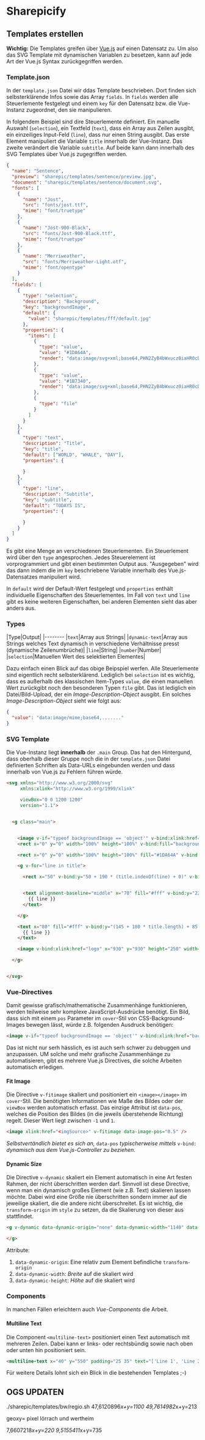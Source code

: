 # Sharepicify

## Templates erstellen

**Wichtig:** Die Templates greifen über [Vue.js](https://vuejs.org) auf einen Datensatz zu. Um also das SVG Template mit dynamischen Variablen zu besetzen, kann auf jede Art der Vue.js Syntax zurückgegriffen werden.

### Template.json

In der `template.json` Datei wir ddas Template beschrieben. Dort finden sich selbsterklärende Infos sowie das Array `fields`.
In `fields` werden alle Steuerlemente festgelegt und einem `key` für den Datensatz bzw. die Vue-Instanz zugeordnet, den sie manipulieren.

In folgendem Beispiel sind dire Steuerlemente definiert. Ein manuelle Auswahl (`selection`), ein Textfeld (`text`), dass ein Array aus Zeilen ausgibt, ein einzeiliges Input-Feld (`line`), dass nur einen String ausgibt. Das erste Element manipuliert die Variable `title` innerhalb der Vue-Instanz. Das zweite verändert die Variable `subtitle`. Auf beide kann dann innerhalb des SVG Templates über Vue.js zugegriffen werden.

```json
{
  "name": "Sentence",
  "preview": "sharepic/templates/sentence/preview.jpg",
  "document": "sharepic/templates/sentence/document.svg",
  "fonts": [
    {
      "name": "Jost",
      "src": "fonts/jost.ttf",
      "mime": "font/truetype"
    },
    {
      "name": "Jost-900-Black",
      "src": "fonts/Jost-900-Black.ttf",
      "mime": "font/truetype"
    },
    {
      "name": "Merriweather",
      "src": "fonts/Merriweather-Light.otf",
      "mime": "font/opentype"
    }
  ],
  "fields": [
    {
      "type": "selection",
      "description": "Background",
      "key": "backgroundImage",
      "default": {
        "value": "sharepic/templates/fff/default.jpg"
      },
      "properties": {
        "items": [
          {
            "type": "value",
            "value": "#1DA64A",
            "render": "data:image/svg+xml;base64,PHN2ZyB4bWxucz0iaHR0cDovL3d3dy53My5vcmcvMjAwMC9zdmciIHdpZHRoPSIxMDAlIiBoZWlnaHQ9IjEwMCUiPjxyZWN0IHg9IjAiIHk9IjAiIHdpZHRoPSIxMDAlIiBoZWlnaHQ9IjEwMCUiIGZpbGw9IiMxREE2NEEiLz48L3N2Zz4="
          },
          {
            "type": "value",
            "value": "#1B7340",
            "render": "data:image/svg+xml;base64,PHN2ZyB4bWxucz0iaHR0cDovL3d3dy53My5vcmcvMjAwMC9zdmciIHdpZHRoPSIxMDAlIiBoZWlnaHQ9IjEwMCUiPjxyZWN0IHg9IjAiIHk9IjAiIHdpZHRoPSIxMDAlIiBoZWlnaHQ9IjEwMCUiIGZpbGw9IiMxQjczNDAiLz48L3N2Zz4="
          },
          {
            "type": "file"
          }
        ]
      }
    },
    {
      "type": "text",
      "description": "Title",
      "key": "title",
      "default": ["WORLD", "WHALE", "DAY"],
      "properties": {

      }
    },
    {
      "type": "line",
      "description": "Subtitle",
      "key": "subtitle",
      "default": "TODAYS IS",
      "properties": {

      }
    }
  ]
}
```

Es gibt eine Menge an verschiedenen Steuerlementen. Ein Steuerlement wird über den `type` angesprochen. Jedes Steuerelement ist vorprogrammiert und gibt einen bestimmten Output aus. "Ausgegeben" wird das dann indem die im `key` beschriebene Variable innerhalb des Vue.js-Datensatzes manipuliert wird.

In `default` wird der Default-Wert festgelegt und `properties` enthält individuelle Eigenschaften des Steuerlementes. Im Fall von `text` und `line` gibt es keine weiteren Eigenschaften, bei anderen Elementen sieht das aber anders aus.

### Types

|Type|Output|
|--------
|`text`|Array aus Strings|
|`dynamic-text`|Array aus Strings welches Text dynamisch in verschiedene Verhältnisse presst (dynamische Zeilenumbrüche)|
|`line`|String|
|`number`|Number|
|`selection`|Manuellen Wert des selektierten Elementes|

Dazu einfach einen Blick auf das obige Beipspiel werfen. Alle Steuerlemente sind eigentlich recht selbsterklärend. Lediglich bei `selection` ist es wichtig, dass es außerhalb des klassischen Item-Types `value`, die einen manuellen Wert zurückgibt noch den besonderen Typen `file` gibt. Das ist lediglich ein Datei/Bild-Upload, der ein *Image-Description-Object* ausgibt. Ein solches *Image-Description-Object* sieht wie folgt aus:

```json
{
  "value": "data:image/mime;base64,......."
}
```

### SVG Template

Die Vue-Instanz liegt **innerhalb** der `.main` Group. Das hat den Hintergund, dass oberhalb dieser Gruppe noch die in der `template.json` Datei definierten Schriften als Data-URLs eingebunden werden und dass innerhalb von Vue.js zu Fehlern führen würde.

```html
<svg xmlns="http://www.w3.org/2000/svg"
     xmlns:xlink="http://www.w3.org/1999/xlink"

     viewBox="0 0 1200 1200"
     version="1.1">


  <g class="main">


    <image v-if="typeof backgroundImage == 'object'" v-bind:xlink:href="backgroundImage.value" v-bind:x="(backgroundImage.info.ratio >= 1 ? -((backgroundImage.info.ratio - 1) * pos) : 0) + '%'" v-bind:y="(backgroundImage.info.ratio < 1 ? -(((1 / backgroundImage.info.ratio) - 1) * pos) : 0) + '%'" v-bind:height="(backgroundImage.info.ratio < 1 ? ((1 / backgroundImage.info.ratio) * 100) : 100) + '%'" v-bind:width="(backgroundImage.info.ratio >= 1 ? (backgroundImage.info.ratio * 100) : 100) + '%'" />
    <rect x="0" y="0" width="100%" height="100%" v-bind:fill="backgroundImage" v-if="typeof backgroundImage != 'object'"/>

    <rect x="0" y="0" width="100%" height="100%" fill="#1DA64A" v-bind:fill-opacity="0" />

    <g v-for="line in title">

      <rect x="50" v-bind:y="50 + 190 * (title.indexOf(line) + 0)" v-bind:height="textInfo(line.toUpperCase(), { fontFamily: 'Jost', fontSize: '150px' }).height - 50" v-bind:fill="textBg" v-bind:width="textInfo(line.toUpperCase(), { fontFamily: 'Jost', fontSize: '150px'}).width + 40" v-bind:fill-opacity="opacity"/>


      <text alignment-baseline="middle" x="70" fill="#fff" v-bind:y="22.5 + 130 + 190 * (title.indexOf(line) + 0)" style="font-size: 150px; font-family: 'Jost', 'Helvetica Neue';">
        {{ line }}
      </text>

    </g>

    <text x="80" fill="#fff" v-bind:y="(145 + 180 * title.length) + 85 * subtitle.indexOf(line)" style="font-size: 85px; font-family: 'Helvetica Neue'; text-shadow: 0px 0px 7px rgba(0, 0, 0, 1);" v-for="line in subtitle">
      {{ line }}
    </text>

    <image v-bind:xlink:href="logo" x="930" y="930" height="250" width="250" />

  </g>


</svg>

```

### Vue-Directives

Damit gewisse grafisch/mathematische Zusammenhänge funktionieren, werden teilweise sehr komplexe JavaScript-Ausdrücke benötigt. Ein Bild, dass sich mit einem `pos` Parameter im `cover`-Stil von CSS-Background-Images bewegen lässt, würde z.B. folgenden Ausdruck benötigen:

```html
<image v-if="typeof backgroundImage == 'object'" v-bind:xlink:href="backgroundImage.value" v-bind:x="(backgroundImage.info.ratio >= 1 ? -((backgroundImage.info.ratio - 1) * pos) : 0) + '%'" v-bind:y="(backgroundImage.info.ratio < 1 ? -(((1 / backgroundImage.info.ratio) - 1) * pos) : 0) + '%'" v-bind:height="(backgroundImage.info.ratio < 1 ? ((1 / backgroundImage.info.ratio) * 100) : 100) + '%'" v-bind:width="(backgroundImage.info.ratio >= 1 ? (backgroundImage.info.ratio * 100) : 100) + '%'" />
```

Das ist nicht nur serh hässlich, es ist auch serh schwer zu debuggen und anzupassen. UM solche und mehr grafische Zusammenhänge zu automatisieren, gibt es mehrere Vue.js Directives, die solche Arbeiten automatisch erledigen.

#### Fit Image

Die Directive `v-fitimage` skaliert und positioniert ein `<image></image>` im `cover`-Stil. Die benötigten Informationen wie Maße des Bildes oder der `viewBox` werden automatisch erfasst. Das einzige Attribut ist `data-pos`, welches die Position des Bildes (in die jeweils überstehende Richtung) regelt. Dieser Wert liegt zwischen `-1` und `1`.

```html
<image xlink:href="<imgSource>" v-fitimage data-image-pos="0.5" />
```

*Selbstvertändlich bietet es sich an,* `data-pos` *typischerweise mittels* `v-bind:` *dynamisch aus dem Vue.js-Controller zu beziehen.*


#### Dynamic Size

Die Directive `v-dynamic` skaliert ein Element automatisch in eine Art festen Rahmen, der nicht überschritten werden darf. Sinnvoll ist diese Directive, wenn man ein dynamisch großes Element (wie z.B. Text) skalieren lassen möchte. Dabei wird eine Größe nie überschritten sondern immer auf die jeweilige skaliert, die die andere nicht überschreitet. Es ist wichtig, die `transform-origin` im `style` zu setzen, da die Skalierung von dieser aus stattfindet.


```html
<g v-dynamic data-dynamic-origin="none" data-dynamic-width="1140" data-dynamic-height="900" style="transform-origin: 30px 40px;">

</g>
```

Attribute:

1. `data-dynamic-origin`: Eine relativ zum Element befindliche `transform-origin`
2. `data-dynamic-width`: *Breite* auf die skaliert wird
2. `data-dynamic-height`: *Höhe* auf die skaliert wird


### Components

In manchen Fällen erleichtern auch *Vue-Components* die Arbeit.

#### Multiline Text

Die Component `<multiline-text>` positioniert einen Text automatisch mit mehreren Zeilen. Dabei kann er links- oder rechtsbündig sowie nach oben oder unten hin positioniert sein.

```html
<multiline-text x="40" y="550" padding="25 35" text="['Line 1', 'Line 2', 'Line 3']" lineheight="1.2" background="#f00" align="right" verticalalign="center" css="font-size: 150px; font-family: 'Jost-500'; fill: #FE0000;"></multiline-text>
```


Für weitere Details lohnt sich ein Blick in die bestehenden Templates ;-)


## OGS UPDATEN
./sharepic/templates/bw/regio.sh
47,6120896*x+y=1100
49,7614982*x+y=213

geo*x*y= pixel
lörrach und wertheim

7,6607218*x+y=220
9,5155411*x+y=735
